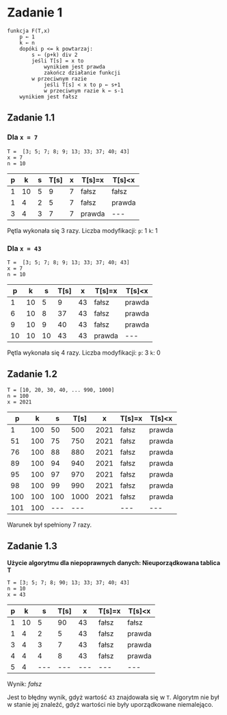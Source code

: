 # Zadanie 1

```
funkcja F(T,x) 
    p ← 1 
    k ← n 
    dopóki p <= k powtarzaj: 
        s ← (p+k) div 2 
        jeśli T[s] = x to 
            wynikiem jest prawda 
            zakończ działanie funkcji
        w przeciwnym razie 
            jeśli T[s] < x to p ← s+1 
            w przeciwnym razie k ← s-1 
    wynikiem jest fałsz
```

## Zadanie 1.1

### Dla `x = 7`

```
T =  [3; 5; 7; 8; 9; 13; 33; 37; 40; 43]
x = 7
n = 10
```

|  p |  k |  s | T[s] | x  | T[s]=x | T[s]<x |
|----|----|----|------|----|--------|--------|
|  1 | 10 |  5 |  9   |  7 | fałsz  | fałsz  |
|  1 |  4 |  2 |  5   |  7 | fałsz  | prawda |
|  3 |  4 |  3 |  7   |  7 | prawda | ---    |

Pętla wykonała się 3 razy.
Liczba modyfikacji:
`p`: 1
`k`: 1

### Dla `x = 43`

```
T =  [3; 5; 7; 8; 9; 13; 33; 37; 40; 43]
x = 7
n = 10
```

|  p |  k |  s | T[s] | x  | T[s]=x | T[s]<x |
|----|----|----|------|----|--------|--------|
|  1 | 10 |  5 |  9   | 43 | fałsz  | prawda |
|  6 | 10 |  8 | 37   | 43 | fałsz  | prawda |
|  9 | 10 |  9 | 40   | 43 | fałsz  | prawda |
| 10 | 10 | 10 | 43   | 43 | prawda | ---    |

Pętla wykonała się 4 razy.
Liczba modyfikacji:
`p`: 3
`k`: 0

## Zadanie 1.2

```
T = [10, 20, 30, 40, ... 990, 1000]
n = 100
x = 2021
```

|  p |   k |  s | T[s] | x  | T[s]=x | T[s]<x |
|----|-----|----|------|----|--------|--------|
|  1 | 100 |  50| 500  |2021| fałsz  | prawda |
| 51 | 100 |  75| 750  |2021| fałsz  | prawda |
| 76 | 100 |  88| 880  |2021| fałsz  | prawda |
| 89 | 100 |  94| 940  |2021| fałsz  | prawda |
| 95 | 100 |  97| 970  |2021| fałsz  | prawda |
| 98 | 100 |  99| 990  |2021| fałsz  | prawda |
|100 | 100 | 100|1000  |2021| fałsz  | prawda |
|101 | 100 | ---|---|  |--- | ---    | ---    |

Warunek był spełniony 7 razy.

## Zadanie 1.3

**Użycie algorytmu dla niepoprawnych danych: Nieuporządkowana tablica T**

```
T = [3;	5; 7; 8; 90; 13; 33; 37; 40; 43]
n = 10
x = 43
```

|  p |   k |  s | T[s] | x  | T[s]=x | T[s]<x |
|----|-----|----|------|----|--------|--------|
|  1 |  10 |  5 |  90  | 43 | fałsz  | fałsz  |
|  1 |   4 |  2 |   5  | 43 | fałsz  | prawda |
|  3 |   4 |  3 |   7  | 43 | fałsz  | prawda |
|  4 |   4 |  4 |   8  | 43 | fałsz  | prawda |
|  5 |   4 | ---| ---  | ---| ---    | ---    |

Wynik: *fałsz*

Jest to błędny wynik, gdyż wartość `43` znajdowała się w `T`. Algorytm nie był w stanie jej znaleźć, gdyż wartości nie były uporządkowane niemalejąco.


